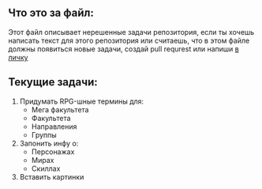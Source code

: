 ## Что это за файл:
Этот файл описывает нерешенные задачи репозитория, если ты хочешь написать текст для этого репозитория или считаешь, что в этом файле должны появиться новые задачи, создай pull requrest или напиши [в личку](https://vk.com/gibito)

## Текущие задачи:
1. Придумать RPG-шные термины для:
    - Мега факультета
    - Факультета
    - Направления
    - Группы
1. Запонить инфу о:
    - Персонажах
    - Мирах
    - Скиллах
1. Вставить картинки
